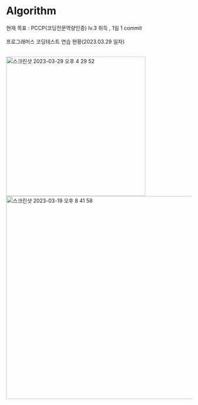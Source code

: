 # Algorithm
현재 목표 : PCCP(코딩전문역량인증) lv.3 취득 , 1일 1 commit<br><br>
프로그래머스 코딩테스트 연습 현황(2023.03.29 일자)<br><br>

<img width="378" alt="스크린샷 2023-03-29 오후 4 29 52" src="https://user-images.githubusercontent.com/102651155/228459040-2f9cbdc4-254b-49bc-95f0-68776c9d5719.png">


<img width="550" alt="스크린샷 2023-03-19 오후 8 41 58" src="https://user-images.githubusercontent.com/102651155/226172989-2069a484-d2ed-4f55-a1ef-7c8647552da8.png">
<!--  zd-->
